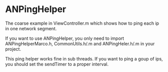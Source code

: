 # ANPingHelper

The coarse example in ViewController.m which shows how to ping each ip in one network segment.

If you want to use ANPingHelper, you only need to import ANPingHelperMarco.h, CommonUtils.h/.m and ANPingHeler.h/.m in your project.

This ping helper works fine in sub threads. If you want to ping a goup of ips, you should set the sendTimer to a proper interval.


